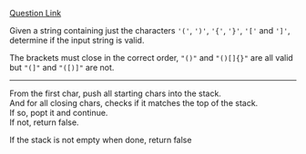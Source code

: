 [Question Link](http://leetcode.com/onlinejudge#question_20)

Given a string containing just the characters `'('`, `')'`, `'{'`, `'}'`, `'['` and `']'`, determine if the input string is valid.

The brackets must close in the correct order, `"()"` and `"()[]{}"` are all valid but `"(]"` and `"([)]"` are not.

---

From the first char, push all starting chars into the stack.  
And for all closing chars, checks if it matches the top of the stack.   
If so, popt it and continue.  
If not, return false.  

If the stack is not empty when done, return false

